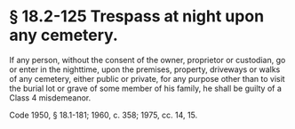 # § 18.2-125 Trespass at night upon any cemetery.

<p>If any person, without the consent of the owner, proprietor or custodian, go or enter in the nighttime, upon the premises, property, driveways or walks of any cemetery, either public or private, for any purpose other than to visit the burial lot or grave of some member of his family, he shall be guilty of a Class 4 misdemeanor.</p><p>Code 1950, § 18.1-181; 1960, c. 358; 1975, cc. 14, 15.</p>